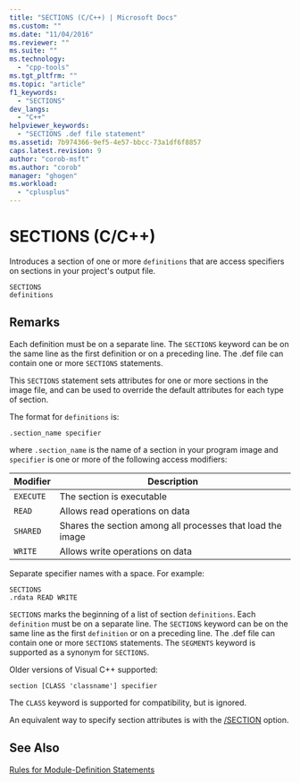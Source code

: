 ```yaml
---
title: "SECTIONS (C/C++) | Microsoft Docs"
ms.custom: ""
ms.date: "11/04/2016"
ms.reviewer: ""
ms.suite: ""
ms.technology: 
  - "cpp-tools"
ms.tgt_pltfrm: ""
ms.topic: "article"
f1_keywords: 
  - "SECTIONS"
dev_langs: 
  - "C++"
helpviewer_keywords: 
  - "SECTIONS .def file statement"
ms.assetid: 7b974366-9ef5-4e57-bbcc-73a1df6f8857
caps.latest.revision: 9
author: "corob-msft"
ms.author: "corob"
manager: "ghogen"
ms.workload: 
  - "cplusplus"
---
```

# SECTIONS (C/C++)
Introduces a section of one or more `definitions` that are access specifiers on sections in your project's output file.  
  
```  
SECTIONS  
definitions  
```  
  
## Remarks  
 Each definition must be on a separate line. The `SECTIONS` keyword can be on the same line as the first definition or on a preceding line. The .def file can contain one or more `SECTIONS` statements.  
  
 This `SECTIONS` statement sets attributes for one or more sections in the image file, and can be used to override the default attributes for each type of section.  
  
 The format for `definitions` is:  
  
 `.section_name specifier`  
  
 where `.section_name` is the name of a section in your program image and `specifier` is one or more of the following access modifiers:  
  
|Modifier|Description|  
|--------------|-----------------|  
|`EXECUTE`|The section is executable|  
|`READ`|Allows read operations on data|  
|`SHARED`|Shares the section among all processes that load the image|  
|`WRITE`|Allows write operations on data|  
  
 Separate specifier names with a space. For example:  
  
```  
SECTIONS  
.rdata READ WRITE  
```  
  
 `SECTIONS` marks the beginning of a list of section `definitions`. Each `definition` must be on a separate line. The `SECTIONS` keyword can be on the same line as the first `definition` or on a preceding line. The .def file can contain one or more `SECTIONS` statements. The `SEGMENTS` keyword is supported as a synonym for `SECTIONS`.  
  
 Older versions of Visual C++ supported:  
  
```  
section [CLASS 'classname'] specifier  
```  
  
 The `CLASS` keyword is supported for compatibility, but is ignored.  
  
 An equivalent way to specify section attributes is with the [/SECTION](../../build/reference/section-specify-section-attributes.md) option.  
  
## See Also  
 [Rules for Module-Definition Statements](../../build/reference/rules-for-module-definition-statements.md)
